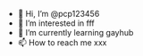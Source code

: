 - 👋 Hi, I’m @pcp123456
- 👀 I’m interested in fff
- 🌱 I’m currently learning gayhub
- 📫 How to reach me xxx

<!---
pcp123456/pcp123456 is a ✨ special ✨ repository because its `README.md` (this file) appears on your GitHub profile.
You can click the Preview link to take a look at your changes.
--->
